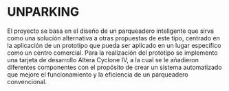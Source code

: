 # UNPARKING
El proyecto se basa en el diseño de un parqueadero inteligente que sirva como una solución alternativa a otras propuestas de este tipo, 
centrado en la aplicación de un prototipo que pueda ser aplicado en un lugar específico como un centro comercial. 
Para la realización del prototipo se implemento una tarjeta de desarrollo Altera Cyclone IV, a la cual se le añadieron diferentes componentes 
con el propósito de crear un sistema automatizado que mejore el funcionamiento y la eficiencia de un parqueadero convencional.
